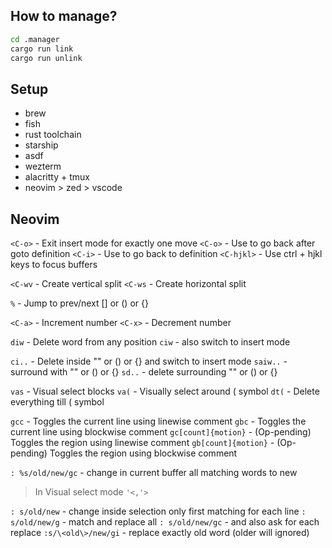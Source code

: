## How to manage?

```bash
cd .manager
cargo run link
cargo run unlink
```

## Setup

- brew
- fish
- rust toolchain
- starship
- asdf
- wezterm
- alacritty + tmux
- neovim > zed > vscode

## Neovim

`<C-o>` - Exit insert mode for exactly one move
`<C-o>` - Use to go back after goto definition
`<C-i>` - Use to go back to definition
`<C-hjkl>` - Use ctrl + hjkl keys to focus buffers

`<C-wv` - Create vertical split
`<C-ws` - Create horizontal split

`%` - Jump to prev/next [] or () or {}

`<C-a>` - Increment number
`<C-x>` - Decrement number

`diw` - Delete word from any position
`ciw` - also switch to insert mode

`ci..` - Delete inside "" or () or {} and switch to insert mode
`saiw..` - surround with "" or () or {}
`sd..` - delete surrounding "" or () or {}

`vas` - Visual select blocks
`va(` - Visually select around ( symbol
`dt(` - Delete everything till ( symbol

`gcc` - Toggles the current line using linewise comment
`gbc` - Toggles the current line using blockwise comment
`gc[count]{motion}` - (Op-pending) Toggles the region using linewise comment
`gb[count]{motion}` - (Op-pending) Toggles the region using blockwise comment

`: %s/old/new/gc` - change in current buffer all matching words to new

> In Visual select mode `'<,'>`

`: s/old/new` - change inside selection only first matching for each line
`: s/old/new/g` - match and replace all
`: s/old/new/gc` - and also ask for each replace
`:s/\<old\>/new/gi` - replace exactly old word (older will ignored)
